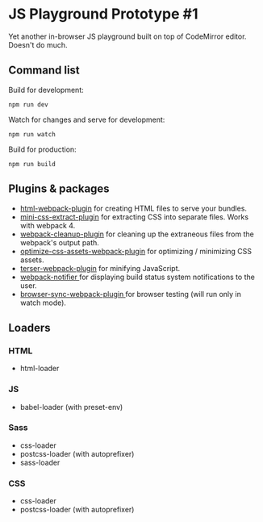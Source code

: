# JS Playground Prototype #1

Yet another in-browser JS playground built on top of CodeMirror editor.
Doesn't do much.

## Command list

Build for development:
```
npm run dev
```

Watch for changes and serve for development:
```
npm run watch
```

Build for production:
```
npm run build
```

## Plugins & packages

* [html-webpack-plugin](https://github.com/jantimon/html-webpack-plugin) for creating HTML files to serve your bundles.
* [mini-css-extract-plugin](https://github.com/webpack-contrib/mini-css-extract-plugin) for extracting CSS into separate files. Works with webpack 4.
* [webpack-cleanup-plugin](https://github.com/gpbl/webpack-cleanup-plugin) for cleaning up the extraneous files from the webpack's output path.
* [optimize-css-assets-webpack-plugin](https://github.com/NMFR/optimize-css-assets-webpack-plugin) for optimizing / minimizing CSS assets.
* [terser-webpack-plugin](https://github.com/webpack-contrib/terser-webpack-plugin) for minifying JavaScript.
* [webpack-notifier
](https://github.com/Turbo87/webpack-notifier#readme) for displaying build status system notifications to the user.
* [browser-sync-webpack-plugin
](https://github.com/Va1/browser-sync-webpack-plugin) for browser testing (will run only in watch mode).
       


## Loaders

### HTML

* html-loader

### JS

* babel-loader (with preset-env)

### Sass

* css-loader
* postcss-loader (with autoprefixer)
* sass-loader

### CSS

* css-loader
* postcss-loader (with autoprefixer)
